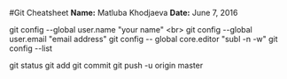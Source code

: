 #Git Cheatsheet
**Name:** Matluba Khodjaeva
**Date:** June 7, 2016

git config --global user.name "your name" <br\>
git config --global user.email "email address"
git config -- global core.editor "subl -n -w"
git config --list

git status
git add
git commit 
git push -u origin master